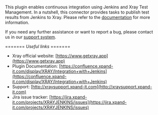 This plugin enables continuous integration using Jenkins and Xray Test Management. In a nutshell, this connector provides tasks to publish test results from Jenkins to Xray. Please refer to the [documentation](https://confluence.xpand-it.com/display/XRAY/Integration+with+Jenkins) for more information.

If you need any further assistance or want to report a bug, please contact us in our [support system](http://xraysupport.xpand-it.com).

======= *Useful links* =======

* Xray official website: [https://www.getxray.app](https://www.getxray.app)
* Plugin Documentation: [https://confluence.xpand-it.com/display/XRAY/Integration+with+Jenkins](https://confluence.xpand-it.com/display/XRAY/Integration+with+Jenkins)
* Support: [http://xraysupport.xpand-it.com](http://xraysupport.xpand-it.com)
* Jira issue tracker: [https://jira.xpand-it.com/projects/XRAYJENKINS/issues](https://jira.xpand-it.com/projects/XRAYJENKINS/issues)

